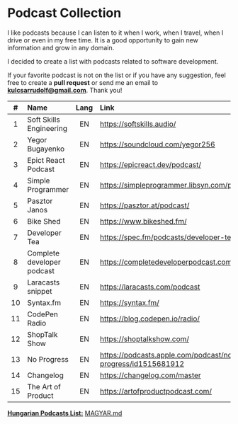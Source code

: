 # Podcast Collection

I like podcasts because I can listen to it when I work, when I travel, when I drive or even in my free time. It is a good opportunity to gain new information and grow in any domain.

I decided to create a list with podcasts related to software development.

If your favorite podcast is not on the list or if you have any suggestion, feel free to create a **pull request** or send me an email to **kulcsarrudolf@gmail.com**. Thank you!

|  #  | Name                       | Lang | Link                                                        |
| :-: | :------------------------- | :--: | :---------------------------------------------------------- |
|  1  | Soft Skills Engineering    |  EN  | https://softskills.audio/                                   |
|  2  | Yegor Bugayenko            |  EN  | https://soundcloud.com/yegor256                             |
|  3  | Epict React Podcast        |  EN  | https://epicreact.dev/podcast/                              |
|  4  | Simple Programmer          |  EN  | https://simpleprogrammer.libsyn.com/podcast                 |
|  5  | Pasztor Janos              |  EN  | https://pasztor.at/podcast/                                 |
|  6  | Bike Shed                  |  EN  | https://www.bikeshed.fm/                                    |
|  7  | Developer Tea              |  EN  | https://spec.fm/podcasts/developer-tea                      |
|  8  | Complete developer podcast |  EN  | https://completedeveloperpodcast.com/                       |
|  9  | Laracasts snippet          |  EN  | https://laracasts.com/podcast                               |
| 10  | Syntax.fm                  |  EN  | https://syntax.fm/                                          |
| 11  | CodePen Radio              |  EN  | https://blog.codepen.io/radio/                              |
| 12  | ShopTalk Show              |  EN  | https://shoptalkshow.com/                                   |
| 13  | No Progress                |  EN  | https://podcasts.apple.com/podcast/no-progress/id1515681912 |
| 14  | Changelog                  |  EN  | https://changelog.com/master                                |
| 15  | The Art of Product         |  EN  | https://artofproductpodcast.com/                            |

[**Hungarian Podcasts List:**](https://github.com/kulcsarrudolf/podcast/blob/master/MAGYAR.MD) [MAGYAR.md](https://github.com/kulcsarrudolf/podcast/blob/master/MAGYAR.MD)
